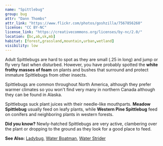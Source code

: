 ```yaml
---
name: "Spittlebug"
group: bug
attr: "Dann Thombs"
attr_link: "https://www.flickr.com/photos/goshzilla/7567856260"
license: "CC BY-NC"
license_link: "https://creativecommons.org/licenses/by-nc/2.0/"
location: [bc,ab,sk,mb]
habitat: [forest,grassland,mountain,urban,wetland]
visibility: low
---
```

Adult Spittlebugs are hard to spot as they are small (.25 in long) and jump or fly very fast when disturbed. However, you have probably spotted the **white frothy masses of foam** on plants and bushes that surround and protect immature Spittlebugs from other insects.

Spittlebugs are common throughout North America, although they prefer warmer climates so you won't find very many in northern Canada although they can be found in Alaska.

Spittlebugs suck plant juices with their needle-like mouthparts. **Meadow Spittlebug** usually feed on leafy plants, while **Western Pine Spittlebug** feed on conifers and neighboring plants in western forests.

**Did you know?** Newly-hatched Spittlebugs are very active, clambering over the plant or dropping to the ground as they look for a good place to feed.

<!-- generated, do not edit -->
**See Also:**
[Ladybug](/insects/ladybug),
[Water Boatman](/insects/watboat),
[Water Strider](/insects/watstrid)
